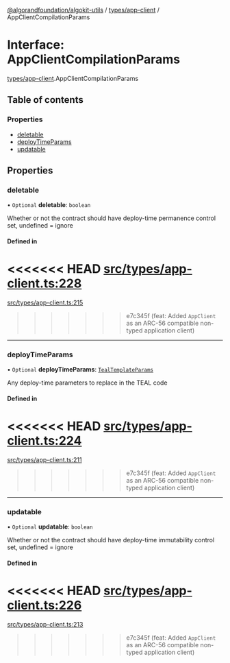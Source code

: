 [@algorandfoundation/algokit-utils](../README.md) / [types/app-client](../modules/types_app_client.md) / AppClientCompilationParams

# Interface: AppClientCompilationParams

[types/app-client](../modules/types_app_client.md).AppClientCompilationParams

## Table of contents

### Properties

- [deletable](types_app_client.AppClientCompilationParams.md#deletable)
- [deployTimeParams](types_app_client.AppClientCompilationParams.md#deploytimeparams)
- [updatable](types_app_client.AppClientCompilationParams.md#updatable)

## Properties

### deletable

• `Optional` **deletable**: `boolean`

Whether or not the contract should have deploy-time permanence control set, undefined = ignore

#### Defined in

<<<<<<< HEAD
[src/types/app-client.ts:228](https://github.com/algorandfoundation/algokit-utils-ts/blob/main/src/types/app-client.ts#L228)
=======
[src/types/app-client.ts:215](https://github.com/algorandfoundation/algokit-utils-ts/blob/main/src/types/app-client.ts#L215)
>>>>>>> e7c345f (feat: Added `AppClient` as an ARC-56 compatible non-typed application client)

___

### deployTimeParams

• `Optional` **deployTimeParams**: [`TealTemplateParams`](types_app.TealTemplateParams.md)

Any deploy-time parameters to replace in the TEAL code

#### Defined in

<<<<<<< HEAD
[src/types/app-client.ts:224](https://github.com/algorandfoundation/algokit-utils-ts/blob/main/src/types/app-client.ts#L224)
=======
[src/types/app-client.ts:211](https://github.com/algorandfoundation/algokit-utils-ts/blob/main/src/types/app-client.ts#L211)
>>>>>>> e7c345f (feat: Added `AppClient` as an ARC-56 compatible non-typed application client)

___

### updatable

• `Optional` **updatable**: `boolean`

Whether or not the contract should have deploy-time immutability control set, undefined = ignore

#### Defined in

<<<<<<< HEAD
[src/types/app-client.ts:226](https://github.com/algorandfoundation/algokit-utils-ts/blob/main/src/types/app-client.ts#L226)
=======
[src/types/app-client.ts:213](https://github.com/algorandfoundation/algokit-utils-ts/blob/main/src/types/app-client.ts#L213)
>>>>>>> e7c345f (feat: Added `AppClient` as an ARC-56 compatible non-typed application client)
